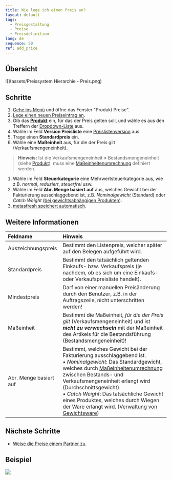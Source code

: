 ```yaml
---
title: Wie lege ich einen Preis an?
layout: default
tags:
  - Preisgestaltung
  - Preise
  - Preisdefinition
lang: de
sequence: 50
ref: add_price
---
```


## Übersicht
![](assets/Preissystem Hierarchie - Preis.png)

## Schritte
1. [Gehe ins Menü](Menu) und öffne das Fenster "Produkt Preise".
1. [Lege einen neuen Preiseintrag an](Neuer_Datensatz_Fenster_Webui).
1. Gib das [**Produkt**](NeuesProdukt) ein, für das der Preis gelten soll, und wähle es aus den Treffern der [Dropdown-Liste](Keyboard_Shortcuts_Liste) aus.
1. Wähle im Feld **Version Preisliste** eine [Preislistenversion](Preislistenversion_anlegen) aus.
1. Trage einen **Standardpreis** ein.
1. Wähle eine **Maßeinheit** aus, für die der Preis gilt (Verkaufsmengeneinheit).
 >**Hinweis:** Ist die Verkaufsmengeneinheit ≠ Bestandsmengeneinheit (siehe [Produkt](NeuesProdukt)), muss eine [Maßeinheitenumrechnung](Masseinheiten_umrechnen) definiert werden.

1. Wähle im Feld **Steuerkategorie** eine Mehrwertsteuerkategorie aus, wie z.B. *normal*, *reduziert*, *steuerfrei* usw.
1. Wähle im Feld **Abr. Menge basiert auf** aus, welches Gewicht bei der Fakturierung ausschlaggebend ist, z.B. *Nominalgewicht* (Standard) oder *Catch Weight* ([bei gewichtsabhängigen Produkten](Auftrag_Catch_Weight)).
1. [metasfresh speichert automatisch](Speicheranzeige).

## Weitere Informationen

| Feldname | Hinweis |
| :--- | :--- |
| Auszeichnungspreis | Bestimmt den Listenpreis, welcher später auf den Belegen aufgeführt wird. |
| Standardpreis | Bestimmt den tatsächlich geltenden Einkaufs- bzw. Verkaufspreis (je nachdem, ob es sich um eine Einkaufs- oder Verkaufspreisliste handelt). |
| Mindestpreis | Darf von einer manuellen Preisänderung durch den Benutzer, z.B. in der Auftragszeile, nicht unterschritten werden! |
| Maßeinheit | Bestimmt die Maßeinheit, *für die der Preis gilt* (Verkaufsmengeneinheit) und ist ***nicht zu verwechseln*** mit der Maßeinheit des Artikels für die Bestandsführung (Bestandsmengeneinheit)! |
| Abr. Menge basiert auf | Bestimmt, welches Gewicht bei der Fakturierung ausschlaggebend ist.<br> &#8226;&nbsp;*Nominalgewicht*: Das Standardgewicht, welches durch [Maßeinheitenumrechnung](Masseinheiten_umrechnen) zwischen Bestands- und Verkaufsmengeneinheit erlangt wird (Durchschnittsgewicht).<br> &#8226;&nbsp;*Catch Weight*: Das tatsächliche Gewicht eines Produktes, welches durch Wiegen der Ware erlangt wird. ([Verwaltung von Gewichtsware](Auftrag_Catch_Weight)) |

## Nächste Schritte
- [Weise die Preise einem Partner zu](Zuweisung_Preise_Partner).

## Beispiel
![](assets/Preis_anlegen.gif)
